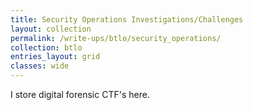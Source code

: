 ```yaml
---
title: Security Operations Investigations/Challenges
layout: collection
permalink: /write-ups/btlo/security_operations/
collection: btlo
entries_layout: grid
classes: wide
---
```

I store digital forensic CTF's here.
